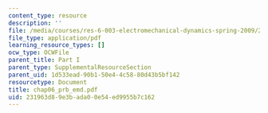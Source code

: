 ```yaml
---
content_type: resource
description: ''
file: /media/courses/res-6-003-electromechanical-dynamics-spring-2009/231963d89e3bada00e54ed9955b7c162_chap06_prb_emd.pdf
file_type: application/pdf
learning_resource_types: []
ocw_type: OCWFile
parent_title: Part I
parent_type: SupplementalResourceSection
parent_uid: 1d533ead-90b1-50e4-4c58-80d43b5bf142
resourcetype: Document
title: chap06_prb_emd.pdf
uid: 231963d8-9e3b-ada0-0e54-ed9955b7c162
---
```

